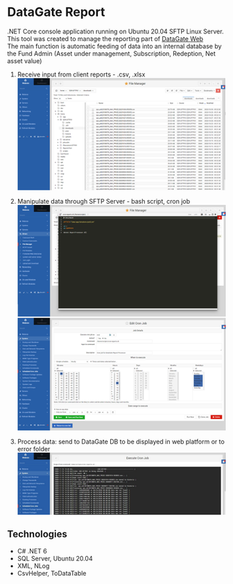 # DataGate Report

.NET Core console application running on Ubuntu 20.04 SFTP Linux Server. </br>
This tool was created to manage the reporting part of [DataGate Web](https://github.com/PhilShishov/DataGate) </br>
The main function is automatic feeding of data into an internal database by the Fund Admin (Asset under management, Subscription, Redeption, Net asset value)
 1. Receive input from client reports - .csv, .xlsx 
 ![InputFiles](Documentation/SFTP/InputFiles.png)
 
 2. Manipulate data through SFTP Server - bash script, cron job
 ![BashScript](Documentation/SFTP/BashScript.png)
 ![CronJob](Documentation/SFTP/CronJob.png)
 
 3. Process data: send to DataGate DB to be displayed in web platform or to error folder 
![LogResult](Documentation/SFTP/LogResult.png)

## Technologies
* C# .NET 6
* SQL Server, Ubuntu 20.04
* XML, NLog
* CsvHelper, ToDataTable
